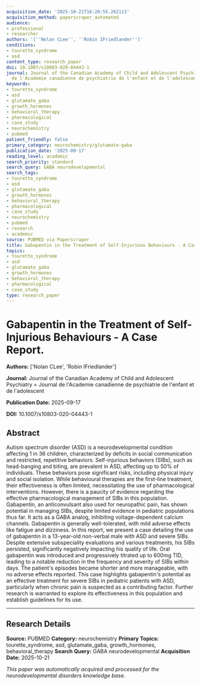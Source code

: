 ```yaml
---
acquisition_date: '2025-10-21T16:20:55.262113'
acquisition_method: paperscraper_automated
audience:
- professional
- researcher
authors: '[''Nolan CLee'', ''Robin IFriedlander'']'
conditions:
- tourette_syndrome
- asd
content_type: research_paper
doi: 10.1007/s10803-020-04443-1
journal: Journal of the Canadian Academy of Child and Adolescent Psychiatry = Journal
  de l'Academie canadienne de psychiatrie de l'enfant et de l'adolescent
keywords:
- tourette_syndrome
- asd
- glutamate_gaba
- growth_hormones
- behavioral_therapy
- pharmacological
- case_study
- neurochemistry
- pubmed
patient_friendly: false
primary_category: neurochemistry/glutamate-gaba
publication_date: '2025-09-17'
reading_level: academic
search_priority: standard
search_query: GABA neurodevelopmental
search_tags:
- tourette_syndrome
- asd
- glutamate_gaba
- growth_hormones
- behavioral_therapy
- pharmacological
- case_study
- neurochemistry
- pubmed
- research
- academic
source: PUBMED via Paperscraper
title: Gabapentin in the Treatment of Self-Injurious Behaviours - A Case Report.
topics:
- tourette_syndrome
- asd
- glutamate_gaba
- growth_hormones
- behavioral_therapy
- pharmacological
- case_study
type: research_paper
---
```


# Gabapentin in the Treatment of Self-Injurious Behaviours - A Case Report.

**Authors:** ['Nolan CLee', 'Robin IFriedlander']

**Journal:** Journal of the Canadian Academy of Child and Adolescent Psychiatry = Journal de l'Academie canadienne de psychiatrie de l'enfant et de l'adolescent

**Publication Date:** 2025-09-17

**DOI:** 10.1007/s10803-020-04443-1

## Abstract

Autism spectrum disorder (ASD) is a neurodevelopmental condition affecting 1 in 36 children, characterized by deficits in social communication and restricted, repetitive behaviors. Self-injurious behaviors (SIBs), such as head-banging and biting, are prevalent in ASD, affecting up to 50% of individuals. These behaviors pose significant risks, including physical injury and social isolation. While behavioural therapies are the first-line treatment, their effectiveness is often limited, necessitating the use of pharmacological interventions. However, there is a paucity of evidence regarding the effective pharmacological management of SIBs in this population. Gabapentin, an anticonvulsant also used for neuropathic pain, has shown potential in managing SIBs, despite limited evidence in pediatric populations thus far. It acts as a GABA analog, inhibiting voltage-dependent calcium channels. Gabapentin is generally well-tolerated, with mild adverse effects like fatigue and dizziness. In this report, we present a case detailing the use of gabapentin in a 13-year-old non-verbal male with ASD and severe SIBs. Despite extensive subspeciality evaluations and various treatments, his SIBs persisted, significantly negatively impacting his quality of life. Oral gabapentin was introduced and progressively titrated up to 600mg TID, leading to a notable reduction in the frequency and severity of SIBs within days. The patient's episodes became shorter and more manageable, with no adverse effects reported. This case highlights gabapentin's potential as an effective treatment for severe SIBs in pediatric patients with ASD, particularly when chronic pain is suspected as a contributing factor. Further research is warranted to explore its effectiveness in this population and establish guidelines for its use.

---

## Research Details

**Source:** PUBMED
**Category:** neurochemistry
**Primary Topics:** tourette_syndrome, asd, glutamate_gaba, growth_hormones, behavioral_therapy
**Search Query:** GABA neurodevelopmental
**Acquisition Date:** 2025-10-21

*This paper was automatically acquired and processed for the neurodevelopmental disorders knowledge base.*
